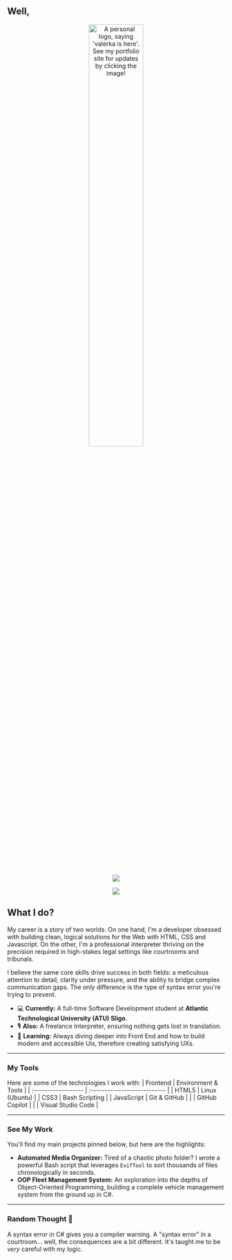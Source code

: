## Well, 

<p align="center">
  <a href="https://www.valerkahere.com/">
    <img src="https://www.valerkahere.com/assets/00_logo/logo-colon.svg" alt="A personal logo, saying 'valerka is here'. See my portfolio site for updates by clicking the image!" width="50%">
  </a>
</p>


<p align="center">
  <a href="https://www.valerkahere.com/" style="text-decoration: none;">
    <img src="https://img.shields.io/badge/portfolio-255E63?style=for-the-badge&logo=react&logoColor=white" />
  </a>
</p>
<p align="center" style="text-decoration: none;">
  <a href="https://www.linkedin.com/in/valerkahere/" style="text-decoration: none;">
    <img src="https://img.shields.io/badge/linkedin-%230077B5.svg?style=for-the-badge&logo=linkedin&logoColor=white" />
  </a>
</p>
  
  


## What I do?

My career is a story of two worlds. On one hand, I'm a developer obsessed with building clean, logical solutions for the Web with HTML, CSS and Javascript. On the other, I'm a professional interpreter thriving on the precision required in high-stakes legal settings like courtrooms and tribunals.

I believe the same core skills drive success in both fields: a meticulous attention to detail, clarity under pressure, and the ability to bridge complex communication gaps. The only difference is the type of syntax error you're trying to prevent.

-   💻 **Currently:** A full-time Software Development student at **Atlantic Technological University (ATU) Sligo**.
-   🎙️ **Also:** A freelance Interpreter, ensuring nothing gets lost in translation.
-   🌱 **Learning:** Always diving deeper into Front End and how to build modern and accessible UIs, therefore creating satisfying UXs.

---

### My Tools

Here are some of the technologies I work with:
| Frontend            | Environment & Tools          |
| :------------------ | :--------------------------- |
| HTML5               | Linux (Ubuntu)               |
| CSS3                | Bash Scripting               |
| JavaScript          | Git & GitHub                 |
|                     | GitHub Copilot               |
|                     | Visual Studio Code           |

---

### See My Work

You'll find my main projects pinned below, but here are the highlights:

-   **Automated Media Organizer:** Tired of a chaotic photo folder? I wrote a powerful Bash script that leverages `ExifTool` to sort thousands of files chronologically in seconds.
-   **OOP Fleet Management System:** An exploration into the depths of Object-Oriented Programming, building a complete vehicle management system from the ground up in C#.

---

### Random Thought 🧠

A syntax error in C# gives you a compiler warning. A "syntax error" in a courtroom... well, the consequences are a bit different. It's taught me to be *very* careful with my logic.
